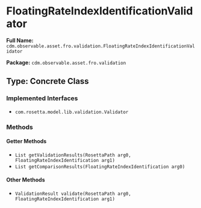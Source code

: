 # FloatingRateIndexIdentificationValidator

**Full Name:** `cdm.observable.asset.fro.validation.FloatingRateIndexIdentificationValidator`

**Package:** `cdm.observable.asset.fro.validation`

## Type: Concrete Class

### Implemented Interfaces

- `com.rosetta.model.lib.validation.Validator`

### Methods

#### Getter Methods

- `List getValidationResults(RosettaPath arg0, FloatingRateIndexIdentification arg1)`
- `List getComparisonResults(FloatingRateIndexIdentification arg0)`

#### Other Methods

- `ValidationResult validate(RosettaPath arg0, FloatingRateIndexIdentification arg1)`

